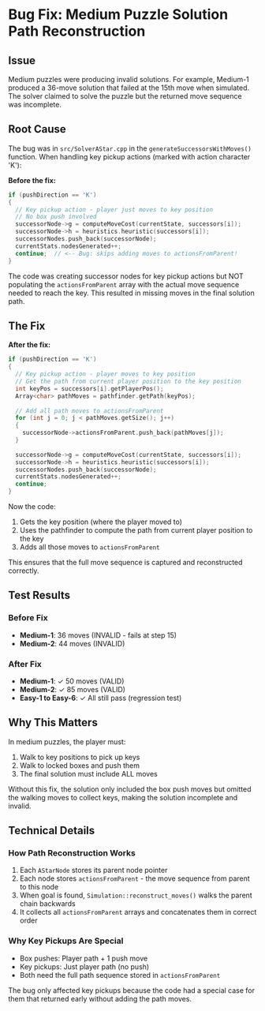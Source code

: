 # Bug Fix: Medium Puzzle Solution Path Reconstruction

## Issue
Medium puzzles were producing invalid solutions. For example, Medium-1 produced a 36-move solution that failed at the 15th move when simulated. The solver claimed to solve the puzzle but the returned move sequence was incomplete.

## Root Cause
The bug was in `src/SolverAStar.cpp` in the `generateSuccessorsWithMoves()` function. When handling key pickup actions (marked with action character 'K'):

**Before the fix:**
```cpp
if (pushDirection == 'K')
{
  // Key pickup action - player just moves to key position
  // No box push involved
  successorNode->g = computeMoveCost(currentState, successors[i]);
  successorNode->h = heuristics.heuristic(successors[i]);
  successorNodes.push_back(successorNode);
  currentStats.nodesGenerated++;
  continue;  // <-- Bug: skips adding moves to actionsFromParent!
}
```

The code was creating successor nodes for key pickup actions but NOT populating the `actionsFromParent` array with the actual move sequence needed to reach the key. This resulted in missing moves in the final solution path.

## The Fix
**After the fix:**
```cpp
if (pushDirection == 'K')
{
  // Key pickup action - player moves to key position
  // Get the path from current player position to the key position
  int keyPos = successors[i].getPlayerPos();
  Array<char> pathMoves = pathfinder.getPath(keyPos);
  
  // Add all path moves to actionsFromParent
  for (int j = 0; j < pathMoves.getSize(); j++)
  {
    successorNode->actionsFromParent.push_back(pathMoves[j]);
  }
  
  successorNode->g = computeMoveCost(currentState, successors[i]);
  successorNode->h = heuristics.heuristic(successors[i]);
  successorNodes.push_back(successorNode);
  currentStats.nodesGenerated++;
  continue;
}
```

Now the code:
1. Gets the key position (where the player moved to)
2. Uses the pathfinder to compute the path from current player position to the key
3. Adds all those moves to `actionsFromParent`

This ensures that the full move sequence is captured and reconstructed correctly.

## Test Results

### Before Fix
- **Medium-1**: 36 moves (INVALID - fails at step 15)
- **Medium-2**: 44 moves (INVALID)

### After Fix
- **Medium-1**: ✓ 50 moves (VALID)
- **Medium-2**: ✓ 85 moves (VALID)
- **Easy-1 to Easy-6**: ✓ All still pass (regression test)

## Why This Matters
In medium puzzles, the player must:
1. Walk to key positions to pick up keys
2. Walk to locked boxes and push them
3. The final solution must include ALL moves

Without this fix, the solution only included the box push moves but omitted the walking moves to collect keys, making the solution incomplete and invalid.

## Technical Details

### How Path Reconstruction Works
1. Each `AStarNode` stores its parent node pointer
2. Each node stores `actionsFromParent` - the move sequence from parent to this node
3. When goal is found, `Simulation::reconstruct_moves()` walks the parent chain backwards
4. It collects all `actionsFromParent` arrays and concatenates them in correct order

### Why Key Pickups Are Special
- Box pushes: Player path + 1 push move
- Key pickups: Just player path (no push)
- Both need the full path sequence stored in `actionsFromParent`

The bug only affected key pickups because the code had a special case for them that returned early without adding the path moves.
